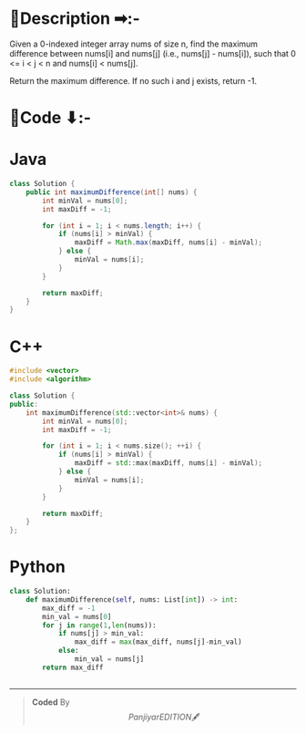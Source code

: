 # 📍Description ➡:-
<!-- Describe your first thoughts on how to solve this problem. -->
Given a 0-indexed integer array nums of size n, find the maximum difference between nums[i] and nums[j] (i.e., nums[j] - nums[i]), such that 0 <= i < j < n and nums[i] < nums[j].

Return the maximum difference. If no such i and j exists, return -1.

 


# 📝Code ⬇:-


# Java
```java []
class Solution {
    public int maximumDifference(int[] nums) {
        int minVal = nums[0];
        int maxDiff = -1;

        for (int i = 1; i < nums.length; i++) {
            if (nums[i] > minVal) {
                maxDiff = Math.max(maxDiff, nums[i] - minVal);
            } else {
                minVal = nums[i];
            }
        }

        return maxDiff;
    }
}

```

# C++
``` cpp []
#include <vector>
#include <algorithm>

class Solution {
public:
    int maximumDifference(std::vector<int>& nums) {
        int minVal = nums[0];
        int maxDiff = -1;

        for (int i = 1; i < nums.size(); ++i) {
            if (nums[i] > minVal) {
                maxDiff = std::max(maxDiff, nums[i] - minVal);
            } else {
                minVal = nums[i];
            }
        }

        return maxDiff;
    }
};
```

# Python
``` python []
class Solution:
    def maximumDifference(self, nums: List[int]) -> int:
        max_diff = -1
        min_val = nums[0]
        for j in range(1,len(nums)):
            if nums[j] > min_val:
                max_diff = max(max_diff, nums[j]-min_val)
            else:
                min_val = nums[j]
        return max_diff
    
```

---

>    **Coded** By $$Panjiyar EDITION 🖋  $$

               
